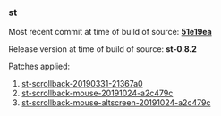 ### st

Most recent commit at time of build of source: [**51e19ea**](https://git.suckless.org/st/commit/51e19ea11dd42eefed1ca136ee3f6be975f618b1.html)

Release version at time of build of source: **st-0.8.2**


Patches applied:
1. [st-scrollback-20190331-21367a0](https://st.suckless.org/patches/scrollback/st-scrollback-20190331-21367a0.diff)
2. [st-scrollback-mouse-20191024-a2c479c](https://st.suckless.org/patches/scrollback/st-scrollback-mouse-20191024-a2c479c.diff)
3. [st-scrollback-mouse-altscreen-20191024-a2c479c](https://st.suckless.org/patches/scrollback/st-scrollback-mouse-altscreen-20191024-a2c479c.diff)
